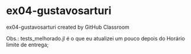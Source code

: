# ex04-gustavosarturi
ex04-gustavosarturi created by GitHub Classroom

Obs.: tests_melhorado.jl é o que eu atualizei um pouco depois do Horário limite de entrega;
